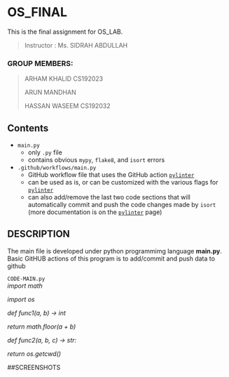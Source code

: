 # OS_FINAL
This is the final assignment for OS_LAB. 
> Instructor : Ms. SIDRAH ABDULLAH

### GROUP MEMBERS:
> ARHAM KHALID CS192023
>
> ARUN MANDHAN 
>  
> HASSAN WASEEM CS192032

## Contents
* `main.py`
	* only `.py` file
	* contains obvious `mypy`, `flake8`, and `isort` errors
* `.github/workflows/main.py`
	* GitHub workflow file that uses the GitHub action [`pylinter`](https://github.com/marketplace/actions/pylinter)
	* can be used as is, or can be customized with the various flags for [`pylinter`](https://github.com/marketplace/actions/pylinter)
	* can also add/remove the last two code sections that will automatically commit and push the code changes made by `isort` (more documentation is on the [`pylinter`](https://github.com/marketplace/actions/pylinter) page)

## DESCRIPTION
The main file is developed under python programmimg language **main.py**.
Basic GitHUB actions of this program is to add/commit and push data to github

`CODE-MAIN.py`        
*import math*

*import os*

*def func1(a, b) -> int*

*return math.floor(a + b)*

*def func2(a, b, c) -> str:*

*return os.getcwd()*

##SCREENSHOTS
